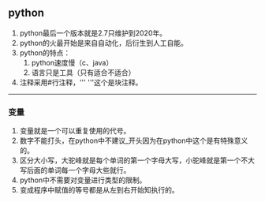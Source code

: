 ## python ##
1. python最后一个版本就是2.7只维护到2020年。
2. python的火最开始是来自自动化，后衍生到人工自能。
3. python的特点：
	1. python速度慢（c、java）
	2. 语言只是工具（只有适合不适合）
4. 注释采用#行注释，''' '''这个是块注释。

***
### 变量 ###

1. 变量就是一个可以重复使用的代号。
2. 数字不能打头，在python中不建议_开头因为在python中这个是有特殊意义的。
3. 区分大小写，大驼峰就是每个单词的第一个字母大写，小驼峰就是第一个不大写后面的单词每一个字母大些就行。
4. python中不需要对变量进行类型的限制。
5. 变成程序中赋值的等号都是从左到右开始知执行的。